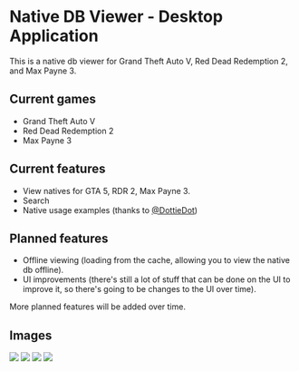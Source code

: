 # Native DB Viewer - Desktop Application
This is a native db viewer for Grand Theft Auto V, Red Dead Redemption 2, and Max Payne 3.

## Current games
- Grand Theft Auto V
- Red Dead Redemption 2
- Max Payne 3

## Current features
- View natives for GTA 5, RDR 2, Max Payne 3.
- Search
- Native usage examples (thanks to [@DottieDot](https://github.com/DottieDot))

## Planned features
- Offline viewing (loading from the cache, allowing you to view the native db offline).
- UI improvements (there's still a lot of stuff that can be done on the UI to improve it, so there's going to be changes to the UI over time).

More planned features will be added over time.

## Images
![](https://i.imgur.com/bNETB3f.jpg)
![](https://i.imgur.com/mcQzvlo.jpg)
![](https://i.imgur.com/uCIYMVG.jpg)
![](https://i.imgur.com/ck2b08C.jpg)
